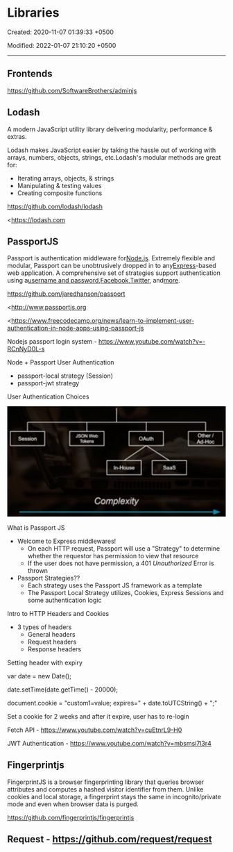 # Libraries

Created: 2020-11-07 01:39:33 +0500

Modified: 2022-01-07 21:10:20 +0500

---

## Frontends

<https://github.com/SoftwareBrothers/adminjs>

## Lodash

A modern JavaScript utility library delivering modularity, performance & extras.

Lodash makes JavaScript easier by taking the hassle out of working with arrays, numbers, objects, strings, etc.Lodash's modular methods are great for:
-   Iterating arrays, objects, & strings
-   Manipulating & testing values
-   Creating composite functions

<https://github.com/lodash/lodash>

<https://lodash.com

## PassportJS

Passport is authentication middleware for[Node.js](https://nodejs.org/). Extremely flexible and modular, Passport can be unobtrusively dropped in to any[Express](https://expressjs.com/)-based web application. A comprehensive set of strategies support authentication using a[username and password](http://www.passportjs.org/docs/username-password/),[Facebook](http://www.passportjs.org/docs/facebook/),[Twitter](http://www.passportjs.org/docs/twitter/), and[more](http://www.passportjs.org/packages/).

<https://github.com/jaredhanson/passport>

<http://www.passportjs.org

<https://www.freecodecamp.org/news/learn-to-implement-user-authentication-in-node-apps-using-passport-js

Nodejs passport login system - <https://www.youtube.com/watch?v=-RCnNyD0L-s>

Node + Passport User Authentication
-   passport-local strategy (Session)
-   passport-jwt strategy

User Authentication Choices

![image](media/Nodejs_Libraries-image1.png)

What is Passport JS
-   Welcome to Express middlewares!
    -   On each HTTP request, Passport will use a "Strategy" to determine whether the requestor has permission to view that resource
    -   If the user does not have permission, a 401 *Unauthorized* Error is thrown
-   Passport Strategies??
    -   Each strategy uses the Passport JS framework as a template
    -   The Passport Local Strategy utilizes, Cookies, Express Sessions and some authentication logic

Intro to HTTP Headers and Cookies
-   3 types of headers
    -   General headers
    -   Request headers
    -   Response headers

Setting header with expiry

var date = new Date();

date.setTime(date.getTime() - 20000);

document.cookie = "custom1=value; expires=" + date.toUTCString() + ";"

Set a cookie for 2 weeks and after it expire, user has to re-login

Fetch API - <https://www.youtube.com/watch?v=cuEtnrL9-H0>

JWT Authentication - <https://www.youtube.com/watch?v=mbsmsi7l3r4>

## Fingerprintjs

FingerprintJS is a browser fingerprinting library that queries browser attributes and computes a hashed visitor identifier from them. Unlike cookies and local storage, a fingerprint stays the same in incognito/private mode and even when browser data is purged.

<https://github.com/fingerprintjs/fingerprintjs>

## Request - <https://github.com/request/request>

